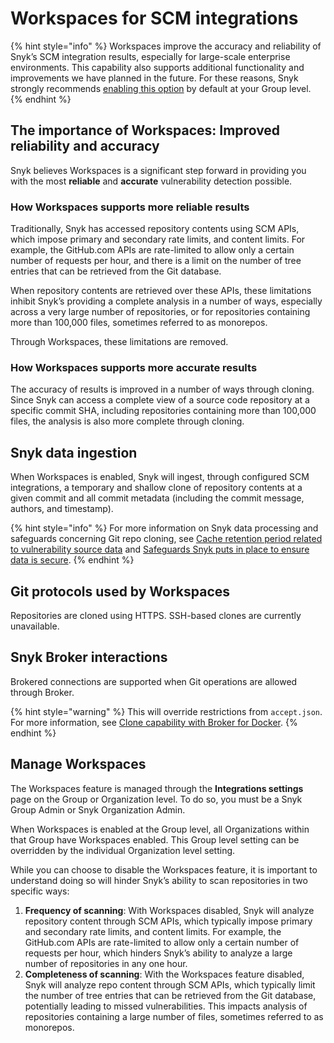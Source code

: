 # Workspaces for SCM integrations

{% hint style="info" %}
Workspaces improve the accuracy and reliability of Snyk’s SCM integration results, especially for large-scale enterprise environments. This capability also supports additional functionality and improvements we have planned in the future. For these reasons, Snyk strongly recommends [enabling this option](workspaces-for-scm-integrations.md#manage-workspaces) by default at your Group level.
{% endhint %}

## The importance of Workspaces: Improved reliability and accuracy

Snyk believes Workspaces is a significant step forward in providing you with the most **reliable** and **accurate** vulnerability detection possible.

### How Workspaces supports more reliable results

Traditionally, Snyk has accessed repository contents using SCM APIs, which impose primary and secondary rate limits, and content limits. For example, the GitHub.com APIs are rate-limited to allow only a certain number of requests per hour, and there is a limit on the number of tree entries that can be retrieved from the Git database.

When repository contents are retrieved over these APIs, these limitations inhibit Snyk’s providing a complete analysis in a number of ways, especially across a very large number of repositories, or for repositories containing more than 100,000 files, sometimes referred to as monorepos.

Through Workspaces, these limitations are removed.

### How Workspaces supports more accurate results

The accuracy of results is improved in a number of ways through cloning. Since Snyk can access a complete view of a source code repository at a specific commit SHA, including repositories containing more than 100,000 files, the analysis is also more complete through cloning.

## Snyk data ingestion

When Workspaces is enabled, Snyk will ingest, through configured SCM integrations, a temporary and shallow clone of repository contents at a given commit and all commit metadata (including the commit message, authors, and timestamp).

{% hint style="info" %}
For more information on Snyk data processing and safeguards concerning Git repo cloning, see [Cache retention period related to vulnerability source data](../../../working-with-snyk/how-snyk-handles-your-data.md#cache-retention-period-related-to-vulnerability-source-data) and [Safeguards Snyk puts in place to ensure data is secure](../../../working-with-snyk/how-snyk-handles-your-data.md#safeguards-snyk-puts-in-place-to-ensure-data-is-secure).
{% endhint %}

## Git protocols used by Workspaces&#x20;

Repositories are cloned using HTTPS. SSH-based clones are currently unavailable.

## Snyk Broker interactions

Brokered connections are supported when Git operations are allowed through Broker.

{% hint style="warning" %}
This will override restrictions from `accept.json`. For more information, see [Clone capability with Broker for Docker](../../../enterprise-setup/snyk-broker/git-clone-through-broker.md).
{% endhint %}

## Manage Workspaces

The Workspaces feature is managed through the **Integrations settings** page on the Group or Organization level. To do so, you must be a Snyk Group Admin or Snyk Organization Admin.

When Workspaces is enabled at the Group level, all Organizations within that Group have Workspaces enabled. This Group level setting can be overridden by the individual Organization level setting.

While you can choose to disable the Workspaces feature, it is important to understand doing so will hinder Snyk’s ability to scan repositories in two specific ways:

1. **Frequency of scanning**: With Workspaces disabled, Snyk will analyze repository content through SCM APIs, which typically impose primary and secondary rate limits, and content limits. For example, the GitHub.com APIs are rate-limited to allow only a certain number of requests per hour, which hinders Snyk’s ability to analyze a large number of repositories in any one hour.
2. **Completeness of scanning**: With the Workspaces feature disabled, Snyk will analyze repo content through SCM APIs, which typically limit the number of tree entries that can be retrieved from the Git database, potentially leading to missed vulnerabilities. This impacts analysis of repositories containing a large number of files, sometimes referred to as monorepos.
